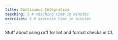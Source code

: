 ```yaml
---
title: Continuous Integration
teaching: 5 # teaching time in minutes
exercises: 2 # exercise time in minutes
---
```


Stuff about using ruff for lint and format checks in CI.
